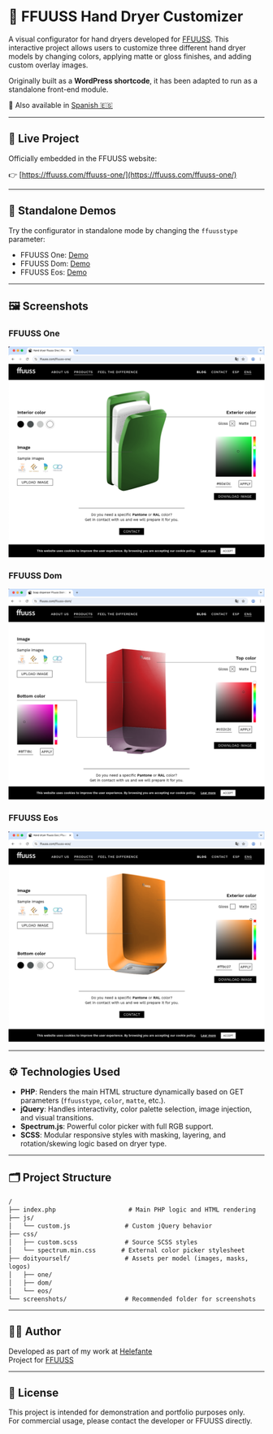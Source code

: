 # 💨 FFUUSS Hand Dryer Customizer

A visual configurator for hand dryers developed for [FFUUSS](https://ffuuss.com). This interactive project allows users to customize three different hand dryer models by changing colors, applying matte or gloss finishes, and adding custom overlay images.

Originally built as a **WordPress shortcode**, it has been adapted to run as a standalone front-end module.

🔁 Also available in [Spanish 🇪🇸](README.es.md)

---

## 🔗 Live Project

Officially embedded in the FFUUSS website:

👉 [https://ffuuss.com/ffuuss-one/](https://ffuuss.com/ffuuss-one/)

---

## 🧪 Standalone Demos

Try the configurator in standalone mode by changing the `ffuusstype` parameter:

- FFUUSS One: [Demo](https://zeliuk.xyz/doityourself-handdryer-customizer/?ffuusstype=one)  
- FFUUSS Dom: [Demo](https://zeliuk.xyz/doityourself-handdryer-customizer/?ffuusstype=dom)  
- FFUUSS Eos: [Demo](https://zeliuk.xyz/doityourself-handdryer-customizer/?ffuusstype=eos)

---

## 🖼️ Screenshots

### FFUUSS One
![FFUUSS One](screenshots/ffuuss-one.png)

### FFUUSS Dom
![FFUUSS Dom](screenshots/ffuuss-dom.png)

### FFUUSS Eos
![FFUUSS Eos](screenshots/ffuuss-eos.png)

---

## ⚙️ Technologies Used

- **PHP**: Renders the main HTML structure dynamically based on GET parameters (`ffuusstype`, `color`, `matte`, etc.).
- **jQuery**: Handles interactivity, color palette selection, image injection, and visual transitions.
- **Spectrum.js**: Powerful color picker with full RGB support.
- **SCSS**: Modular responsive styles with masking, layering, and rotation/skewing logic based on dryer type.

---

## 🗂️ Project Structure

```plaintext
/
├── index.php                    # Main PHP logic and HTML rendering
├── js/
│   └── custom.js               # Custom jQuery behavior
├── css/
│   ├── custom.scss             # Source SCSS styles
│   └── spectrum.min.css       # External color picker stylesheet
├── doityourself/               # Assets per model (images, masks, logos)
│   ├── one/
│   ├── dom/
│   └── eos/
└── screenshots/                # Recommended folder for screenshots
```

---

## 👨‍💻 Author

Developed as part of my work at [Helefante](https://helefante.com)  
Project for [FFUUSS](https://ffuuss.com)

---

## 📄 License

This project is intended for demonstration and portfolio purposes only.  
For commercial usage, please contact the developer or FFUUSS directly.
